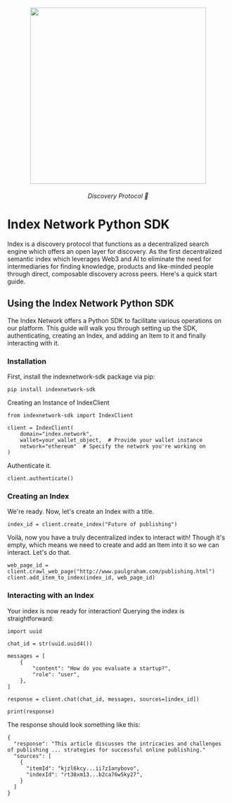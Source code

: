 <h1 align="center">
    <a href="https://index.network/#gh-light-mode-only">
    <img style="width:400px" src="https://index.network/images/IndexNetworkLogo.png">
    </a>
</h1>
<p align="center">
  <i align="center">Discovery Protocol 🚀</i>
</p>


# Index Network Python SDK

Index is a discovery protocol that functions as a decentralized search engine which offers an open layer for discovery. As the first decentralized semantic index which leverages Web3 and AI to eliminate the need for intermediaries for finding knowledge, products and like-minded people through direct, composable discovery across peers.
Here's a quick start guide.

## Using the Index Network Python SDK

The Index Network offers a Python SDK to facilitate various operations on our platform. This guide will walk you through setting up the SDK, authenticating, creating an Index, and adding an Item to it and finally interacting with it.


### Installation

First, install the indexnetwork-sdk package via pip:

```
pip install indexnetwork-sdk
```


Creating an Instance of IndexClient

```
from indexnetwork-sdk import IndexClient

client = IndexClient(
    domain="index.network",
    wallet=your_wallet_object,  # Provide your wallet instance
    network="ethereum"  # Specify the network you're working on
)
```

Authenticate it.

```
client.authenticate()
```

### Creating an Index

We're ready. Now, let's create an Index with a title.

```
index_id = client.create_index("Future of publishing")
```

Voilà, now you have a truly decentralized index to interact with! Though it's empty, which means we need to create and add an Item into it so we can interact. Let's do that.

```
web_page_id = client.crawl_web_page("http://www.paulgraham.com/publishing.html")
client.add_item_to_index(index_id, web_page_id)
````



### Interacting with an Index

Your index is now ready for interaction! Querying the index is straightforward:

```
import uuid

chat_id = str(uuid.uuid4())

messages = [
    {
        "content": "How do you evaluate a startup?",
        "role": "user",
    },
]

response = client.chat(chat_id, messages, sources=[index_id])

print(response)
```

The response should look something like this:
```
{
  "response": "This article discusses the intricacies and challenges of publishing ... strategies for successful online publishing."
  "sources": [
    {
      "itemId": "kjzl6kcy...ii7z1anybovo",
      "indexId": "rt38xm13...b2ca76w5ky27",
    }
  ]
}
```
